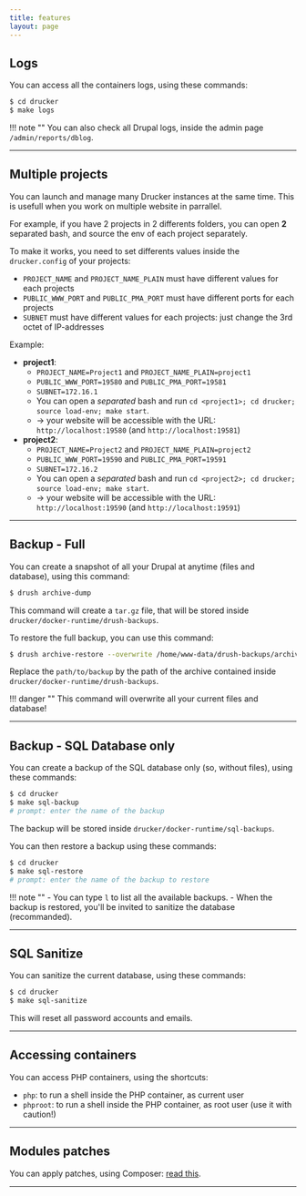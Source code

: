 ```yaml
---
title: features
layout: page
---
```


## Logs

You can access all the containers logs, using these commands:
```bash
$ cd drucker
$ make logs
```

!!! note ""
    You can also check all Drupal logs, inside the admin page `/admin/reports/dblog`.

---

## Multiple projects

You can launch and manage many Drucker instances at the same time. This is usefull when you work on multiple website in parrallel.

For example, if you have 2 projects in 2 differents folders, you can open **2** separated bash, and source the env of each project separately.

To make it works, you need to set differents values inside the `drucker.config` of your projects:

  - `PROJECT_NAME` and `PROJECT_NAME_PLAIN` must have different values for each projects
  - `PUBLIC_WWW_PORT` and `PUBLIC_PMA_PORT` must have different ports for each projects
  - `SUBNET` must have different values for each projects: just change the 3rd octet of IP-addresses

Example:

  - **project1**:
    - `PROJECT_NAME=Project1` and `PROJECT_NAME_PLAIN=project1`
    - `PUBLIC_WWW_PORT=19580` and `PUBLIC_PMA_PORT=19581`
    - `SUBNET=172.16.1`
    - You can open a *separated* bash and run `cd <project1>; cd drucker; source load-env; make start`.
    - -> your website will be accessible with the URL: `http://localhost:19580` (and `http://localhost:19581`)
  - **project2**:
    - `PROJECT_NAME=Project2` and `PROJECT_NAME_PLAIN=project2`
    - `PUBLIC_WWW_PORT=19590` and `PUBLIC_PMA_PORT=19591`
    - `SUBNET=172.16.2`
    - You can open a *separated* bash and run `cd <project2>; cd drucker; source load-env; make start`.
    - -> your website will be accessible with the URL: `http://localhost:19590` (and `http://localhost:19591`)

---

## Backup - Full

You can create a snapshot of all your Drupal at anytime (files and database), using this command:
```bash
$ drush archive-dump
```
This command will create a `tar.gz` file, that will be stored inside `drucker/docker-runtime/drush-backups`.

To restore the full backup, you can use this command:
```bash
$ drush archive-restore --overwrite /home/www-data/drush-backups/archive-dump/path/to/backup
```
Replace the `path/to/backup` by the path of the archive contained inside `drucker/docker-runtime/drush-backups`.

!!! danger ""
    This command will overwrite all your current files and database!

---

## Backup - SQL Database only

You can create a backup of the SQL database only (so, without files), using these commands:
```bash
$ cd drucker
$ make sql-backup
# prompt: enter the name of the backup
```
The backup will be stored inside `drucker/docker-runtime/sql-backups`.

You can then restore a backup using these commands:
```bash
$ cd drucker
$ make sql-restore
# prompt: enter the name of the backup to restore
```

!!! note ""
    - You can type `l` to list all the available backups.
    - When the backup is restored, you'll be invited to sanitize the database (recommanded).

---

## SQL Sanitize

You can sanitize the current database, using these commands:
```bash
$ cd drucker
$ make sql-sanitize
```

This will reset all password accounts and emails.

---

## Accessing containers

You can access PHP containers, using the shortcuts:

- `php`: to run a shell inside the PHP container, as current user
- `phproot`: to run a shell inside the PHP container, as root user (use it with caution!)

---

## Modules patches

You can apply patches, using Composer: [read this](https://github.com/drupal-composer/drupal-project#how-can-i-apply-patches-to-downloaded-modules).

---
